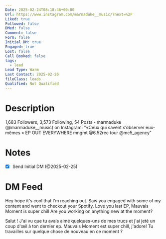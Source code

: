 ```yaml
---
Date: 2025-02-24T08:18:46+00:00
Url: https://www.instagram.com/marmaduke__music/?next=%2F
Liked: true
Followed: false
DMed: false
Comment: false
Form: false
Initial DM: true
Engaged: true
Lost: false
Call Booked: false
tags:
  - lead
Lead Type: Warm
Last Contact: 2025-02-26
fileClass: leads
Qualified: Not Qualified
---
```

# Description
1,683 Followers, 3,573 Following, 54 Posts - marmaduke (@marmaduke__music) on Instagram: "«Ceux qui savent s’observer eux-mêmes » EP
OUT EVERYWHERE
mngmt @6.52rec
tour @mc5_agency"
# Notes
- [x] Send Initial DM (@2025-02-25)
# DM Feed
Hey hope it's cool that I'm reaching out. Saw you engaged with some of my content and went to checkout your Spotify. Love you last EP, Mauvais Moment is super chill Are you working on anything new at the moment?

Salut ! J'ai vu que tu avais aimé quelques-uns de mes trucs et j'ai jeté un coup d'œil à ton dernier ep. Mauvais Moment est super chill, j'adore! Tu travailles sur quelque chose de nouveau en ce moment ?
